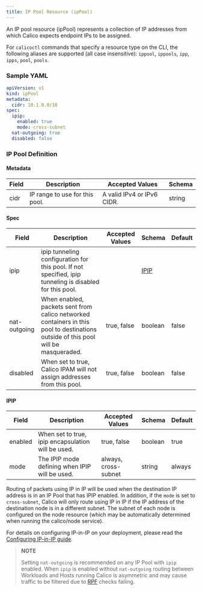 ```yaml
---
title: IP Pool Resource (ipPool)
---
```


An IP pool resource (ipPool) represents a collection of IP addresses from which Calico expects
endpoint IPs to be assigned.

For `calicoctl` commands that specify a resource type on the CLI, the following
aliases are supported (all case insensitive): `ippool`, `ippools`, `ipp`, `ipps`, `pool`, `pools`.

### Sample YAML

```yaml
apiVersion: v1
kind: ipPool
metadata:
  cidr: 10.1.0.0/16
spec:
  ipip:
    enabled: true
    mode: cross-subnet
  nat-outgoing: true
  disabled: false
```

### IP Pool Definition

#### Metadata

| Field       | Description                 | Accepted Values   | Schema |
|-------------|-----------------------------|-------------------|--------|
| cidr     | IP range to use for this pool.  | A valid IPv4 or IPv6 CIDR. | string |

#### Spec

| Field       | Description                 | Accepted Values   | Schema | Default    |
|-------------|-----------------------------|-------------------|--------|------------|
| ipip | ipip tunneling configuration for this pool. If not specified, ipip tunneling is disabled for this pool. | | [IPIP](#ipip) |
| nat-outgoing | When enabled, packets sent from calico networked containers in this pool to destinations outside of this pool will be masqueraded. | true, false | boolean | false
| disabled | When set to true, Calico IPAM will not assign addresses from this pool. | true, false | boolean | false

#### IPIP

| Field    | Description                 | Accepted Values | Schema  | Default    |
|----------|-----------------------------|--------------|---------|------------|
| enabled  | When set to true, ipip encapsulation will be used. | true, false | boolean | true |
| mode     | The IPIP mode defining when IPIP will be used.     | always, cross-subnet | string | always |

Routing of packets using IP in IP will be used when the destination IP address
is in an IP Pool that has IPIP enabled.  In addition, if the `mode` is set to `cross-subnet`,
Calico will only route using IP in IP if the IP address of the destination node is in a different
subnet.  The subnet of each node is configured on the node resource (which may be automatically 
determined when running the calico/node service).

For details on configuring IP-in-IP on your deployment, please read the
[Configuring IP-in-IP guide]({{site.baseurl}}/{{page.version}}/usage/configuration/ip-in-ip).

> **NOTE**
>
> Setting `nat-outgoing` is recommended on any IP Pool with `ipip` enabled.
When `ipip` is enabled without `nat-outgoing` routing between Workloads and
Hosts running Calico is asymmetric and may cause traffic to be filtered due to
[RPF](https://en.wikipedia.org/wiki/Reverse_path_forwarding) checks failing.
